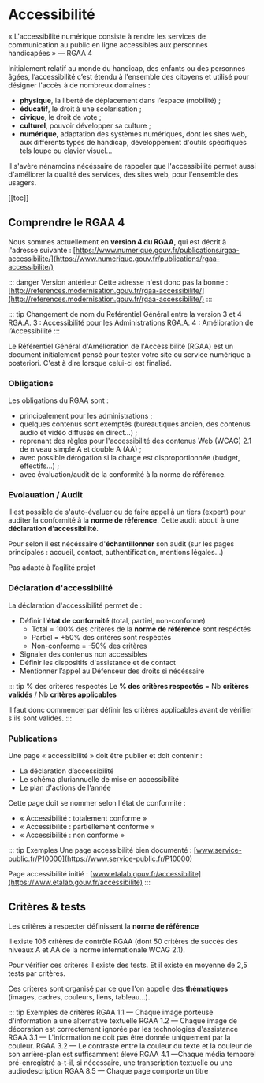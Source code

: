 # Accessibilité 

« L'accessibilité numérique consiste à rendre les services de communication au public en ligne accessibles aux personnes handicapées » — RGAA 4

Initialement relatif au monde du handicap, des enfants ou des personnes âgées, l’accessibilité c’est étendu à l'ensemble des citoyens et utilisé pour désigner l'accès à de nombreux domaines :
- **physique**, la liberté de déplacement dans l’espace (mobilité) ;
- **éducatif**, le droit à une scolarisation ;
- **civique**, le droit de vote ;
- **culturel**, pouvoir développer sa culture ;
- **numérique**, adaptation des systèmes numériques, dont les sites web, aux différents types de handicap, développement d'outils spécifiques tels loupe ou clavier visuel...

Il s'avère nénamoins nécéssaire de rappeler que l'accessibilité permet aussi d'améliorer la qualité des services, des sites web, pour l'ensemble des usagers.

[[toc]]

## Comprendre le RGAA 4 

Nous sommes actuellement en **version 4 du RGAA**, qui est décrit à l'adresse suivante : [https://www.numerique.gouv.fr/publications/rgaa-accessibilite/](https://www.numerique.gouv.fr/publications/rgaa-accessibilite/)

::: danger Version antérieur
Cette adresse n'est donc pas la bonne : [http://references.modernisation.gouv.fr/rgaa-accessibilite/](http://references.modernisation.gouv.fr/rgaa-accessibilite/)
:::

::: tip Changement de nom du Reférentiel Général entre la version 3 et 4
RGA.A. 3 : Accessibilité pour les Administrations
RGA.A. 4 : Amélioration de l’Accessibilité 
:::

Le Référentiel Général d'Amélioration de l'Accessibilité (RGAA) est un document initialement pensé pour tester votre site ou service numérique a posteriori. C'est à dire lorsque celui-ci est finalisé. 

### Obligations 

Les obligations du RGAA sont :
- principalement pour les administrations ;
- quelques contenus sont exemptés (bureautiques ancien, des contenus audio et vidéo diffusés en direct…) ;
- reprenant des règles pour l'accessibilité des contenus Web (WCAG) 2.1 de niveau simple A et double A (AA) ;
- avec possible dérogation si la charge est disproportionnée (budget, effectifs…) ;
- avec évaluation/audit de la conformité à la norme de référence.

### Evolauation / Audit

Il est possible de s'auto-évaluer ou de faire appel à un tiers (expert) pour auditer la conformité à la **norme de référence**.
Cette audit abouti à une **déclaration d’accessibilité**.

Pour selon il est nécéssaire d'**échantillonner** son audit (sur les pages principales : accueil, contact, authentification, mentions légales…)

Pas adapté à l’agilité projet

### Déclaration d'accessibilité

La déclaration d'accessibilité permet de :
- Définir l'**état de conformité** (total, partiel, non-conforme)
	- Total = 100% des critères de la **norme de référence** sont respéctés
	- Partiel = +50% des critères sont respéctés
	- Non-conforme = -50% des critères
- Signaler des contenus non accessibles
- Définir les dispositifs d'assistance et de contact
- Mentionner l’appel au Défenseur des droits si nécéssaire

::: tip % des critères respectés 
Le **% des critères respectés** = Nb **critères validés** / Nb **critères applicables**

Il faut donc commencer par définir les critères applicables avant de vérifier s'ils sont valides. 
:::

### Publications

Une page « accessibilité » doit être publier et doit contenir :  
- La déclaration d’accessibilité
- Le schéma pluriannuelle de mise en accessibilité 
- Le plan d'actions de l’année

Cette page doit se nommer selon l'état de conformité :
- « Accessibilité : totalement conforme »
- « Accessibilité : partiellement conforme »
- « Accessibilité : non conforme » 

::: tip Exemples 
Une page accessibilité bien documenté : [www.service-public.fr/P10000](https://www.service-public.fr/P10000)

Page accessibilité initié : [www.etalab.gouv.fr/accessibilite](https://www.etalab.gouv.fr/accessibilite)
:::

## Critères & tests

Les critères à respecter définissent la **norme de référence**

Il existe 106 critères de contrôle RGAA (dont 50 critères de succès des niveaux A et AA de la norme internationale WCAG 2.1).

Pour vérifier ces critères il existe des tests. Et il existe en moyenne de 2,5 tests par critères.

Ces critères sont organisé par ce que l'on appelle des **thématiques** (images, cadres, couleurs, liens, tableau...).

::: tip Exemples de critères 
RGAA 1.1 — Chaque image porteuse d'information a une alternative textuelle
RGAA 1.2 — Chaque image de décoration est correctement ignorée par les technologies d'assistance 
RGAA 3.1 — L'information ne doit pas être donnée uniquement par la couleur.
RGAA 3.2 — Le contraste entre la couleur du texte et la couleur de son arrière-plan est suffisamment élevé
RGAA 4.1 —Chaque média temporel pré-enregistré a-t-il, si nécessaire, une transcription textuelle ou une audiodescription
RGAA 8.5 — Chaque page comporte un titre <title> 
RGAA 12.1 — Chaque ensemble de pages dispose au moins de deux systèmes de navigation différents
::: 


